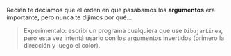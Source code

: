 Recién te decíamos que el orden en que pasabamos los **argumentos** era importante, pero nunca te dijimos por qué...

> Experimentalo: escribí un programa cualquiera que use `DibujarLinea`, pero esta vez intentá usarlo con los argumentos invertidos (primero la dirección y luego el color).